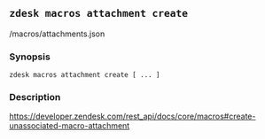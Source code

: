 ## `zdesk macros attachment create`

/macros/attachments.json

### Synopsis

    zdesk macros attachment create [ ... ]

### Description

https://developer.zendesk.com/rest_api/docs/core/macros#create-unassociated-macro-attachment

